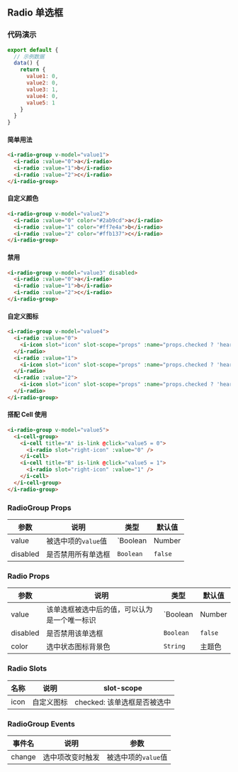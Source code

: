 ## Radio 单选框

### 代码演示

```javascript
export default {
  // 示例数据
  data() {
    return {
      value1: 0,
      value2: 0,
      value3: 1,
      value4: 0,
      value5: 1
    }
  }
}
```

#### 简单用法

```html
<i-radio-group v-model="value1">
  <i-radio :value="0">a</i-radio>
  <i-radio :value="1">b</i-radio>
  <i-radio :value="2">c</i-radio>
</i-radio-group>
```

#### 自定义颜色

```html
<i-radio-group v-model="value2">
  <i-radio :value="0" color="#2ab9cd">a</i-radio>
  <i-radio :value="1" color="#ff7e4a">b</i-radio>
  <i-radio :value="2" color="#ffb137">c</i-radio>
</i-radio-group>
```

#### 禁用

```html
<i-radio-group v-model="value3" disabled>
  <i-radio :value="0">a</i-radio>
  <i-radio :value="1">b</i-radio>
  <i-radio :value="2">c</i-radio>
</i-radio-group>
```

#### 自定义图标

```html
<i-radio-group v-model="value4">
  <i-radio :value="0">
    <i-icon slot="icon" slot-scope="props" :name="props.checked ? 'heart' : 'heart-o'" size="18px" color="#f86f74" />a
  </i-radio>
  <i-radio :value="1">
    <i-icon slot="icon" slot-scope="props" :name="props.checked ? 'heart' : 'heart-o'" size="18px" color="#f86f74" />b
  </i-radio>
  <i-radio :value="2">
    <i-icon slot="icon" slot-scope="props" :name="props.checked ? 'heart' : 'heart-o'" size="18px" color="#f86f74" />c
  </i-radio>
</i-radio-group>
```

#### 搭配 Cell 使用

```html
<i-radio-group v-model="value5">
  <i-cell-group>
    <i-cell title="A" is-link @click="value5 = 0">
      <i-radio slot="right-icon" :value="0" />
    </i-cell>
    <i-cell title="B" is-link @click="value5 = 1">
      <i-radio slot="right-icon" :value="1" />
    </i-cell>
  </i-cell-group>
</i-radio-group>
```

### RadioGroup Props

| 参数 | 说明 | 类型 | 默认值 |
|------|------|------|------|
| value | 被选中项的`value`值 | `Boolean | Number | String` | - |
| disabled | 是否禁用所有单选框 | `Boolean` | `false` |

### Radio Props

| 参数 | 说明 | 类型 | 默认值 |
|------|------|------|------|
| value | 该单选框被选中后的值，可以认为是一个唯一标识 | `Boolean | Number | String` | - |
| disabled | 是否禁用该单选框 | `Boolean` | `false` |
| color | 选中状态图标背景色 | `String` | 主题色 |

### Radio Slots

| 名称 | 说明 | slot-scope |
|------|------|------|
| icon | 自定义图标 | checked: 该单选框是否被选中 |

### RadioGroup Events

| 事件名 | 说明 | 参数 |
|------|------|------|
| change | 选中项改变时触发 | 被选中项的`value`值 |
